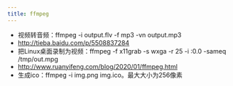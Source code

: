 ```yaml
---
title: ffmpeg
---
```


* 视频转音频：ffmpeg -i output.flv -f mp3 -vn output.mp3
* http://tieba.baidu.com/p/5508837284
* 把Linux桌面录制为视频：ffmpeg -f x11grab -s wxga -r 25 -i :0.0 -sameq /tmp/out.mpg
* http://www.ruanyifeng.com/blog/2020/01/ffmpeg.html
* 生成ico：ffmpeg -i img.png img.ico。最大大小为256像素

